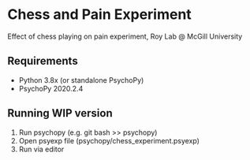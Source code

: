 # Chess and Pain Experiment
Effect of chess playing on pain experiment, Roy Lab @ McGill University

## Requirements

- Python 3.8x (or standalone PsychoPy)
- PsychoPy 2020.2.4

## Running WIP version

1. Run psychopy (e.g. git bash >> psychopy)
2. Open psyexp file (psychopy/chess_experiment.psyexp)
3. Run via editor
